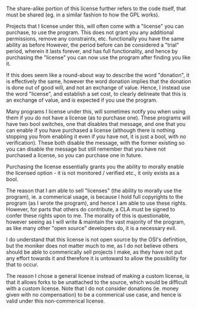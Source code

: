 The share-alike portion of this license further refers to the code itself, that must be shared (eg. in a similar fashion to how the GPL works).

Projects that I license under this, will often come with a "license" you can purchase, to use the program. This does not grant you any additional permissions, remove any constraints, etc. functionally you have the same ability as  before
However, the period before can be considered a "trial" period, wherein it lasts forever, and has full functionality, and hence by purchasing the "license" you can now use the program after finding you like it.

If this does seem like a round-about way to describe the word "donation", it is effectively the same, however the word donation implies that the donation is done out of good will, and not an exchange of value. Hence, I instead use the word "license", and establish a set cost, to clearly delineate that this is an exchange of value, and is expected if you use the program.

Many programs I license under this, will sometimes notify you when using them if you do not have a license (as to purchase one). These programs will have two bool switches, one that disables that message, and one that you can enable if you have purchased a license (although there is nothing stopping you from enabling it even if you have not, it is just a bool, with no verification). These both disable the message, with the former existing so you can disable the message but still remember that you have not purchased a license, so you can purchase one in future.

Purchasing the license essentially grants you the ability to morally enable the licensed option - it is not monitored / verified etc., it only exists as a bool.

The reason that I am able to sell "licenses" (the ability to morally use the program), ie. a commerical usage, is because I hold full copyrights to the program (as I wrote the program), and hence I am able to use these rights. However, for parts that others do contribute, a CLA must be signed to confer these rights upon to me. The morality of this is questionable, however seeing as I will write & maintain the vast majority of the program, as like many other "open source" developers do, it is a necessary evil.

I do understand that this license is not open source by the OSI's definition, but the moniker does not matter much to me, as I do not believe others should be able to commerically sell projects I make, as they have not put any effort towards it and therefore it is untoward to allow the possibility for that to occur.

The reason I chose a general license instead of making a custom license, is that it allows forks to be unattached to the source, which would be difficult with a custom license. Note that I do not consider donations (ie. money given with no compensation) to be a commerical use case, and hence is valid under this non-commerical license.

